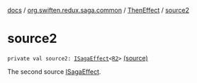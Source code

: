 [docs](../../index.md) / [org.swiften.redux.saga.common](../index.md) / [ThenEffect](index.md) / [source2](./source2.md)

# source2

`private val source2: `[`ISagaEffect`](../-i-saga-effect.md)`<`[`R2`](index.md#R2)`>` [(source)](https://github.com/protoman92/KotlinRedux/tree/master/common/common-saga/src/main/kotlin/org/swiften/redux/saga/common/ThenEffect.kt#L21)

The second source [ISagaEffect](../-i-saga-effect.md).

